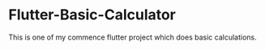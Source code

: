 # Flutter-Basic-Calculator
This is one of my commence flutter project which does basic calculations.

